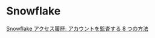 # Snowflake
[Snowflake アクセス履歴: アカウントを監査する 8 つの方法](https://select.dev/posts/snowflake-access-history)